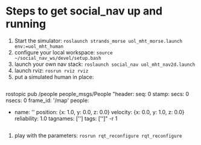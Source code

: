 # Steps to get social_nav up and running

1. Start the simulator: `roslaunch strands_morse uol_mht_morse.launch env:=uol_mht_human`
1. configure your local workspace: `source ~/social_nav_ws/devel/setup.bash`
1. launch your own nav stack: `roslaunch social_nav uol_mht_nav2d.launch`
1. launch rviz: `rosrun rviz rviz`
1. put a simulated human in place: 
    ```
rostopic pub /people people_msgs/People "header:
  seq: 0
  stamp:
    secs: 0
    nsecs: 0
  frame_id: '/map'
people:
- name: ''
  position: {x: 1.0, y: 0.0, z: 0.0}
  velocity: {x: 0.0, y: 1.0, z: 0.0}
  reliability: 1.0
  tagnames: ['']
  tags: ['']" -r 1
    ```
1. play with the parameters: `rosrun rqt_reconfigure rqt_reconfigure`



